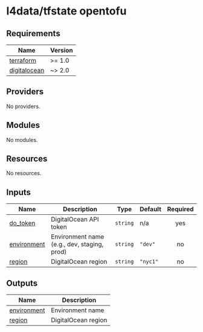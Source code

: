 # l4data/tfstate opentofu

## Requirements

| Name | Version |
|------|---------|
| <a name="requirement_terraform"></a> [terraform](#requirement\_terraform) | >= 1.0 |
| <a name="requirement_digitalocean"></a> [digitalocean](#requirement\_digitalocean) | ~> 2.0 |

## Providers

No providers.

## Modules

No modules.

## Resources

No resources.

## Inputs

| Name | Description | Type | Default | Required |
|------|-------------|------|---------|:--------:|
| <a name="input_do_token"></a> [do\_token](#input\_do\_token) | DigitalOcean API token | `string` | n/a | yes |
| <a name="input_environment"></a> [environment](#input\_environment) | Environment name (e.g., dev, staging, prod) | `string` | `"dev"` | no |
| <a name="input_region"></a> [region](#input\_region) | DigitalOcean region | `string` | `"nyc1"` | no |

## Outputs

| Name | Description |
|------|-------------|
| <a name="output_environment"></a> [environment](#output\_environment) | Environment name |
| <a name="output_region"></a> [region](#output\_region) | DigitalOcean region |
